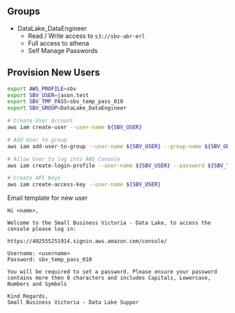 ## Groups

* DataLake_DataEngineer
  * Read / Write access to `s3://sbv-abr-erl`
  * Full access to athena
  * Self Manage Passwords

## Provision New Users

```bash
export AWS_PROFILE=sbv
export SBV_USER=jason.test
export SBV_TMP_PASS=sbv_temp_pass_010
export SBV_GROUP=DataLake_DataEngineer

# Create User Account
aws iam create-user --user-name ${SBV_USER}

# Add User to group
aws iam add-user-to-group --user-name ${SBV_USER} --group-name ${SBV_GROUP}

# Allow User to log into AWS Console
aws iam create-login-profile --user-name ${SBV_USER} --password ${SBV_TMP_PASS} --password-reset-required

# Create API Keys
aws iam create-access-key --user-name ${SBV_USER}
```


Email template for new user
```text
Hi <name>, 

Welcome to the Small Business Victoria - Data Lake, to access the console please log in:

https://402555251914.signin.aws.amazon.com/console/

Username: <username>
Password: sbv_temp_pass_010

You will be required to set a password. Please ensure your password contains more then 8 characters and includes Capitals, Lowercase, Numbers and Symbols

Kind Regards,
Small Business Victoria - Data Lake Suppor

```